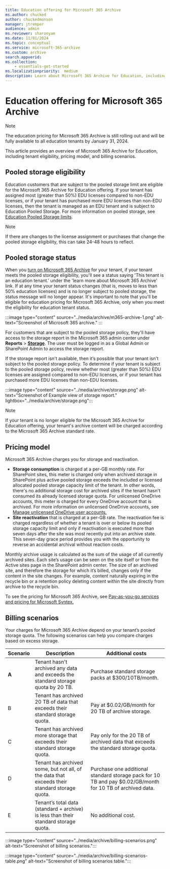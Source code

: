 ```yaml
---
title: Education offering for Microsoft 365 Archive
ms.author: chucked
author: chuckedmonson
manager: jtremper
audience: admin
ms.reviewer: sharonyam
ms.date: 11/01/2024
ms.topic: conceptual
ms.service: microsoft-365-archive
ms.custom: archive
search.appverid:
ms.collection:
    - essentials-get-started
ms.localizationpriority:  medium
description: Learn about Microsoft 365 Archive for Education, including tenant eligibility, pricing model, and billing scenarios. 
---
```


# Education offering for Microsoft 365 Archive

> [!NOTE]
> The education pricing for Microsoft 365 Archive is still rolling out and will be fully available to all education tenants by January 31, 2024.

This article provides an overview of Microsoft 365 Archive for Education, including tenant eligibility, pricing model, and billing scenarios. 

## Pooled storage eligibility 

Education customers that are subject to the pooled storage limit are eligible for the Microsoft 365 Archive for Education offering. If your tenant has assigned most (greater than 50%) EDU licenses compared to non-EDU licenses, or if your tenant has purchased more EDU licenses than non-EDU licenses, then the tenant is managed as an EDU tenant and is subject to Education Pooled Storage. For more information on pooled storage, see [Education Pooled Storage limits](/office365/servicedescriptions/office-365-platform-service-description/office-365-education#education-pooled-storage-limits).

> [!NOTE]
> If there are changes to the license assignment or purchases that change the pooled storage eligibility, this can take 24-48 hours to reflect. 

## Pooled storage status

When you [turn on Microsoft 365 Archive](archive-setup.md#set-up-microsoft-365-archive-1) for your tenant, if your tenant meets the pooled storage eligibility, you'll see a status saying 'This tenant is an education tenant.' under the 'learn more about Microsoft 365 Archive' link. If at any time your tenant status changes (that is, moves to less than 50% education licenses) and is no longer subject to pooled storage, the status message will no longer appear. It's important to note that you'll be eligible for education pricing for Microsoft 365 Archive, only when you meet the eligibility for education tenant status. 

:::image type="content" source="../media/archive/m365-archive-1.png" alt-text="Screenshot of Microsoft 365 archive." :::

For customers that are subject to the pooled storage policy, they'll have access to the storage report in the Microsoft 365 admin center under **Reports** > **[Storage](https://admin.microsoft.com/Adminportal/Home#/storagemanagement)**. The user must be logged in as a Global Admin or SharePoint Admin to access the storage report. 

If the storage report isn't available, then it’s possible that your tenant isn't subject to the pooled storage policy. To determine if your tenant is subject to the pooled storage policy, review whether most (greater than 50%) EDU licenses are assigned compared to non-EDU licenses, or if your tenant has purchased more EDU licenses than non-EDU licenses. 

:::image type="content" source="../media/archive/storage.png" alt-text="Screenshot of Example view of storage report." lightbox="../media/archive/storage.png":::

> [!NOTE]
> If your tenant is no longer eligible for the Microsoft 365 Archive for Education offering, your tenant's archive content will be charged according to the Microsoft 365 Archive standard rate.

## Pricing model

Microsoft 365 Archive charges you for storage and reactivation.

- **Storage consumption** is charged at a per-GB monthly rate. For SharePoint sites, this meter is charged only when archived storage in SharePoint plus active pooled storage exceeds the included or licensed allocated pooled storage capacity limit of the tenant. In other words, there's no additional storage cost for archived sites if the tenant hasn't consumed its already licensed storage quota. For unlicensed OneDrive accounts, this meter is charged for every OneDrive account that is archived. For more information on unlicensed OneDrive accounts, see [Manage unlicensed OneDrive user accounts.](/sharepoint/unlicensed-onedrive-accounts)  
- **Site reactivation** that is charged at a per-GB rate. The reactivation fee is charged regardless of whether a tenant is over or below its pooled storage capacity limit and only if reactivation is executed more than seven days after the site was most recently put into an archive state. This seven-day grace period provides you with the opportunity to reverse an accidental archival without reaction costs.

Monthly archive usage is calculated as the sum of the usage of all currently archived sites. Each site’s usage can be seen on the site itself or from the Active sites page in the SharePoint admin center. The size of an archived site, and therefore the storage for which it’s billed, changes only if the content in the site changes. For example, content naturally expiring in the recycle bin or a retention policy deleting content within the site directly from archive to the recycle bin.   

To see the pricing for Microsoft 365 Archive, see [Pay-as-you-go services and pricing for Microsoft Syntex.](../syntex/syntex-pay-as-you-go-services.md)

## Billing scenarios

Your charges for Microsoft 365 Archive depend on your tenant’s pooled storage quota. The following scenarios can help you compare charges based on excess storage.


|Scenario  |Description  |Additional costs  |
|---------|---------|---------|
|**A**   | Tenant hasn't archived any data and exceeds the standard storage quota by 20 TB.        | Purchase standard storage packs at $300/10TB/month.         |
|B    |  Tenant has archived 20 TB of data that exceeds their standard storage quota.       | Pay at $0.02/GB/month for 20 TB of archive storage.        |
|C     |Tenant has archived more storage that exceeds their standard storage quota.         |Pay only for the 20 TB of archived data that exceeds the standard storage quota.         |
|D     | Tenant has archived some, but not all, of the data that exceeds their standard storage quota.        | Purchase one additional standard storage pack for 10 TB and pay $0.02/GB/month for 10 TB of archived data.        |
|E     |Tenant’s total data (standard + archive) is less than their standard storage quota.         |  No additional cost.       |

:::image type="content" source="../media/archive/billing-scenarios.png" alt-text="Screenshot of billing scenarios.":::

:::image type="content" source="../media/archive/billing-scenarios-table.png" alt-text="Screenshot of billing scenarios table.":::